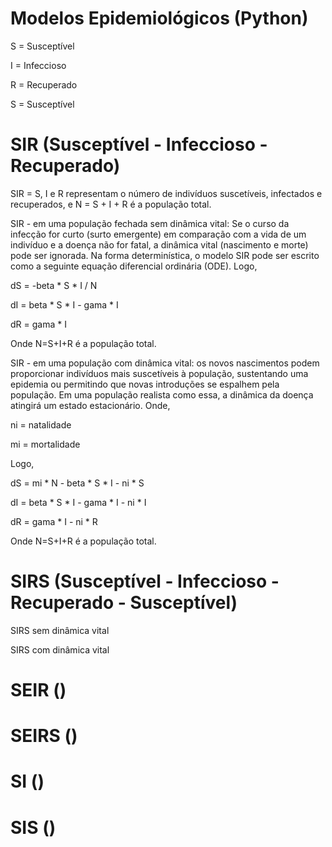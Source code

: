 # Modelos Epidemiológicos (Python) 

S = Susceptível

I = Infeccioso

R = Recuperado

S = Susceptível

# SIR (Susceptível - Infeccioso - Recuperado)

SIR = S, I e R representam o número de indivíduos suscetíveis, infectados e recuperados, e N = S + I + R é a população total.

  SIR - em uma população fechada sem dinâmica vital: Se o curso da infecção for curto (surto emergente) em comparação com a vida de um indivíduo e a doença não for fatal, a dinâmica vital (nascimento e morte) pode ser ignorada. Na forma determinística, o modelo SIR pode ser escrito como a seguinte equação diferencial ordinária (ODE).
  Logo,
  
  dS = -beta * S * I / N
  
  dI = beta * S * I - gama * I
  
  dR = gama * I
  
  Onde N=S+I+R é a população total.
  
  SIR - em uma população com dinâmica vital: os novos nascimentos podem proporcionar indivíduos mais suscetíveis à população, sustentando uma epidemia ou permitindo que novas introduções se espalhem pela população. Em uma população realista como essa, a dinâmica da doença atingirá um estado estacionário.
  Onde,
  
  ni = natalidade
  
  mi = mortalidade
  
  Logo,
  
  dS = mi * N - beta * S * I - ni * S
  
  dI = beta * S * I - gama * I - ni * I
  
  dR = gama * I - ni * R

  Onde N=S+I+R é a população total.

# SIRS (Susceptível - Infeccioso - Recuperado - Susceptível)


  SIRS sem dinâmica vital
  
  SIRS com dinâmica vital

# SEIR ()

# SEIRS ()

# SI ()

# SIS ()
